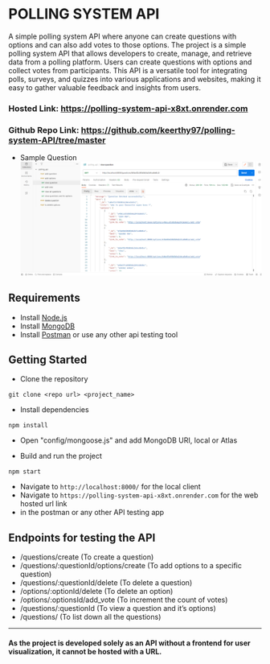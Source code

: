 # POLLING SYSTEM API

A simple polling system API where anyone can create questions with options and can also add votes to those options. The project is a simple polling system API that allows developers to create, manage, and retrieve data from a polling platform. Users can create questions with options and collect votes from participants. This API is a versatile tool for integrating polls, surveys, and quizzes into various applications and websites, making it easy to gather valuable feedback and insights from users.
### Hosted Link: https://polling-system-api-x8xt.onrender.com
### Github Repo Link: https://github.com/keerthy97/polling-system-API/tree/master

- Sample Question
  ![question](./images/view_question.png)

## Requirements

- Install [Node.js](https://nodejs.org/en/)
- Install [MongoDB](https://docs.mongodb.com/manual/installation/)
- Install [Postman](https://www.postman.com/downloads/) or use any other api testing tool

## Getting Started

- Clone the repository

```
git clone <repo url> <project_name>
```

- Install dependencies

```
npm install
```

- Open "config/mongoose.js" and add MongoDB URI, local or Atlas

- Build and run the project

```
npm start
```

- Navigate to `http://localhost:8000/` for the local client
- Navigate to `https://polling-system-api-x8xt.onrender.com` for the web hosted url link
- in the postman or any other API testing app 

## Endpoints for testing the API

- /questions/create (To create a question)
- /questions/:questionId/options/create (To add options to a specific question)
- /questions/:questionId/delete (To delete a question)
- /options/:optionId/delete (To delete an option)
- /options/:optionsId/add_vote (To increment the count of votes)
- /questions/:questionId (To view a question and it’s options)
- /questions/ (To list down all the questions)

---

#### As the project is developed solely as an API without a frontend for user visualization, it cannot be hosted with a URL.
